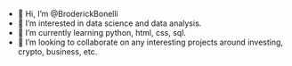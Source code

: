 - 👋 Hi, I’m @BroderickBonelli
- 👀 I’m interested in data science and data analysis.
- 🌱 I’m currently learning python, html, css, sql.
- 💞️ I’m looking to collaborate on any interesting projects around investing, crypto, business, etc.

<!---
BroderickBonelli/BroderickBonelli is a ✨ special ✨ repository because its `README.md` (this file) appears on your GitHub profile.
You can click the Preview link to take a look at your changes.
--->
